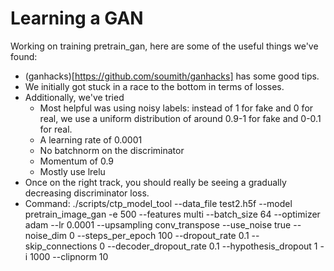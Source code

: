 # Learning a GAN

Working on training pretrain_gan, here are some of the useful things we've found:

* (ganhacks)[https://github.com/soumith/ganhacks] has some good tips.
* We initially got stuck in a race to the bottom in terms of losses.
* Additionally, we've tried
    * Most helpful was using noisy labels: instead of 1 for fake and 0 for real, we use a uniform distribution of around 0.9-1 for fake and 0-0.1 for real.
    * A learning rate of 0.0001
    * No batchnorm on the discriminator
    * Momentum of 0.9
    * Mostly use lrelu
* Once on the right track, you should really be seeing a gradually decreasing discriminator loss.
* Command:
./scripts/ctp_model_tool --data_file test2.h5f --model pretrain_image_gan -e 500 --features multi --batch_size 64  --optimizer adam --lr 0.0001 --upsampling conv_transpose --use_noise true --noise_dim 0  --steps_per_epoch 100 --dropout_rate 0.1 --skip_connections 0 --decoder_dropout_rate 0.1 --hypothesis_dropout 1 -i 1000 --clipnorm 10
